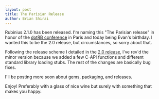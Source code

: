 ```yaml
---
layout: post
title: The Parisian Release
author: Brian Shirai
---
```


Rubinius 2.1.0 has been released. I'm naming this "The Parisian release" in
honor of the [dotRB conference](http://www.dotrb.eu/) in Paris and today being
Evan's birthday. I wanted this to be the 2.0 release, but circumstances, so
sorry about that.

Following the release scheme I detailed in the [2.0
release](http://rubinius.com/2013/10/04/rubinius-2-0-released/), I've rev'd the
minor version because we added a few C-API functions and different standard
library loading stubs. The rest of the changes are basically bug fixes.

I'll be posting more soon about gems, packaging, and releases.

Enjoy! Preferably with a glass of nice wine but surely with something that
makes you happy.
